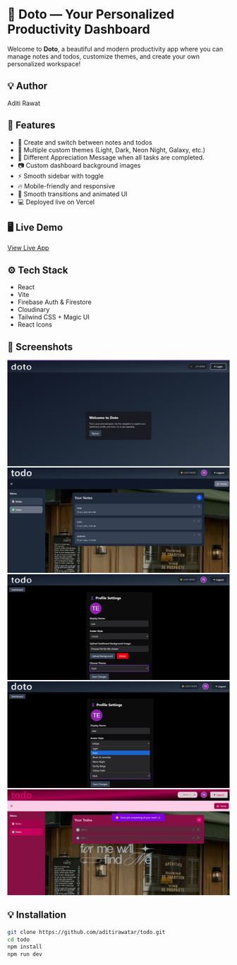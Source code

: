 # 🚀 Doto — Your Personalized Productivity Dashboard

Welcome to **Doto**, a beautiful and modern productivity app where you can manage notes and todos, customize themes, and create your own personalized workspace!

## 💡 Author
Aditi Rawat

## 🌟 Features

- 📝 Create and switch between notes and todos
- 🎨 Multiple custom themes (Light, Dark, Neon Night, Galaxy, etc.)
- 🎉  Different Appreciation Message when all tasks are completed.
- 📷 Custom dashboard background images
- ⚡ Smooth sidebar with toggle
- 🔥 Mobile-friendly and responsive
- 💨 Smooth transitions and animated UI
- 💻 Deployed live on Vercel

## 🖥️ Live Demo

[View Live App](https://todo-gamma-pink-27.vercel.app)

## ⚙️ Tech Stack

- React
- Vite
- Firebase Auth & Firestore
- Cloudinary
- Tailwind CSS + Magic UI
- React Icons

## 📸 Screenshots

![Home Page](image.png)
![Dashboard(dark theme)](image-1.png)
![Profile Page](image-2.png)
![Themes](image-3.png)
![Dasboard(Galaxy Fade)+Appreciation message when all tasks are completed](image-4.png)

## 💡 Installation

```bash
git clone https://github.com/aditirawatar/todo.git
cd todo
npm install
npm run dev

